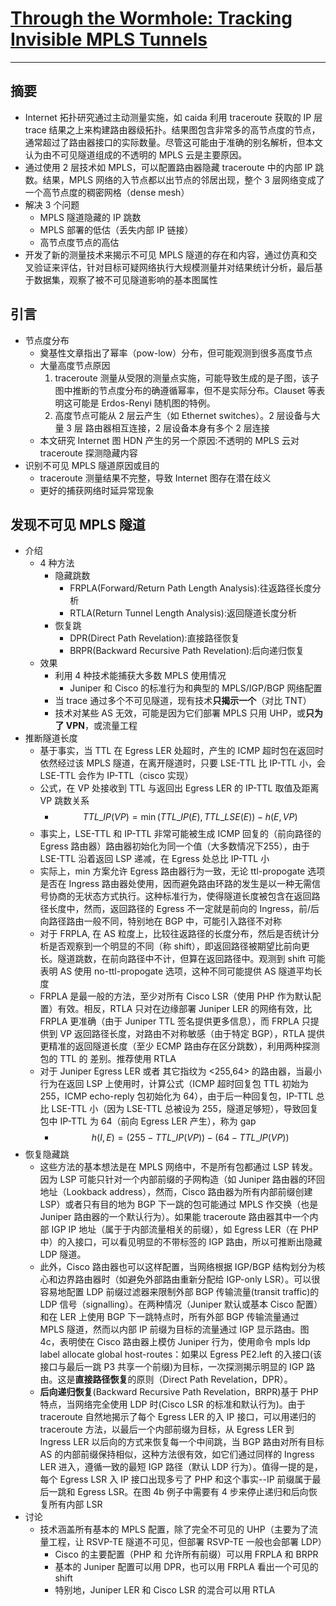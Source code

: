 # [Through the Wormhole: Tracking Invisible MPLS Tunnels](https://orbi.ulg.ac.be/bitstream/2268/214681/1/paper.pdf)
------

## 摘要
- Internet 拓扑研究通过主动测量实施，如 caida 利用 traceroute 获取的 IP 层 trace 结果之上来构建路由器级拓扑。结果图包含非常多的高节点度的节点，通常超过了路由器接口的实际数量。尽管这可能由于准确的别名解析，但本文认为由不可见隧道组成的不透明的 MPLS 云是主要原因。
- 通过使用 2 层技术如 MPLS，可以配置路由器隐藏 traceroute 中的内部 IP 跳数。结果，MPLS 网络的入节点都以出节点的邻居出现，整个 3 层网络变成了一个高节点度的稠密网格（dense mesh）
- 解决 3 个问题
	- MPLS 隧道隐藏的 IP 跳数
	- MPLS 部署的低估（丢失内部 IP 链接）
	- 高节点度节点的高估
- 开发了新的测量技术来揭示不可见 MPLS 隧道的存在和内容，通过仿真和交叉验证来评估，针对目标可疑网络执行大规模测量并对结果统计分析，最后基于数据集，观察了被不可见隧道影响的基本图属性 

## 引言
- 节点度分布
	- 奠基性文章指出了幂率（pow-low）分布，但可能观测到很多高度节点
	- 大量高度节点原因
		1. traceroute 测量从受限的测量点实施，可能导致生成的是子图，该子图中推断的节点度分布的确遵循幂率，但不是实际分布。Clauset 等表明这可能是 Erdos-Renyi 随机图的特例。
		2. 高度节点可能从 2 层云产生（如 Ethernet switches）。2 层设备与大量 3 层 路由器相互连接，2 层设备本身有多个 2 层连接
	- 本文研究 Internet 图 HDN 产生的另一个原因:不透明的 MPLS 云对 traceroute 探测隐藏内容
- 识别不可见 MPLS 隧道原因或目的
	- traceroute 测量结果不完整，导致 Internet 图存在潜在歧义
	- 更好的捕获网络时延异常现象

## 发现不可见 MPLS 隧道
- 介绍
	- 4 种方法
		- 隐藏跳数
			- FRPLA(Forward/Return Path Length Analysis):往返路径长度分析
			- RTLA(Return Tunnel Length Analysis):返回隧道长度分析
		- 恢复跳
			- DPR(Direct Path Revelation):直接路径恢复
			- BRPR(Backward Recursive Path Revelation):后向递归恢复
	- 效果
		- 利用 4 种技术能捕获大多数 MPLS 使用情况
			- Juniper 和 Cisco 的标准行为和典型的 MPLS/IGP/BGP 网络配置
		- 当 trace 通过多个不可见隧道，现有技术**只揭示一个**（对比 TNT）
		- 技术对某些 AS 无效，可能是因为它们部署 MPLS 只用 UHP，或**只为了 VPN**，或流量工程 
- 推断隧道长度
	- 基于事实，当 TTL 在 Egress LER 处超时，产生的 ICMP 超时包在返回时依然经过该 MPLS 隧道，在离开隧道时，只要 LSE-TTL 比 IP-TTL 小，会 LSE-TTL 会作为 IP-TTL（cisco 实现）
	- 公式，在 VP 处接收到 TTL 与返回出 Egress LER 的 IP-TTL 取值及距离 VP 跳数关系 
		- $$TTL\_{IP}(VP)=\min(TTL\_{IP}(E),TTL\_{LSE}(E))-h(E,VP)$$ 
  	- 事实上，LSE-TTL 和 IP-TTL 非常可能被生成 ICMP 回复的（前向路径的 Egress 路由器）路由器初始化为同一个值（大多数情况下255），由于 LSE-TTL 沿着返回 LSP 递减，在 Egress 处总比 IP-TTL 小
  	- 实际上，min 方案允许 Egress 路由器行为一致，无论 ttl-propogate 选项是否在 Ingress 路由器处使用，因而避免路由环路的发生是以一种无需信号协商的无状态方式执行。这种标准行为，使得隧道长度被包含在返回路径长度中，然而，返回路径的 Egress 不一定就是前向的 Ingress，前/后向路径路由一般不同，特别地在 BGP 中，可能引入路径不对称
  	- 对于 FRPLA, 在 AS 粒度上，比较往返路径的长度分布，然后是否统计分析是否观察到一个明显的不同（称 shift），即返回路径被期望比前向更长。隧道跳数，在前向路径中不计，但算在返回路径中。观测到 shift 可能表明 AS 使用 no-ttl-propogate 选项，这种不同可能提供 AS 隧道平均长度
  	- FRPLA 是最一般的方法，至少对所有 Cisco LSR（使用 PHP 作为默认配置）有效。相反，RTLA 只对在边缘部署 Juniper LER 的网络有效，比 FRPLA 更准确（由于 Juniper TTL 签名提供更多信息），而 FRPLA 只提供到 VP 返回路径长度，对路由不对称敏感（由于特定 BGP），RTLA 提供更精准的返回隧道长度（至少 ECMP 路由存在区分跳数），利用两种探测包的 TTL 的 差别。推荐使用 RTLA
  	- 对于 Juniper Egress LER 或者 其它指纹为 <255,64> 的路由器，当最小行为在返回 LSP 上使用时，计算公式（ICMP 超时回复包 TTL 初始为 255，ICMP echo-reply 包初始化为 64），由于后一种回复包，IP-TTL 总比 LSE-TTL 小（因为 LSE-TTL 总被设为 255，隧道足够短），导致回复包中 IP-TTL 为 64（前向 Egress LER 产生），称为 gap
  		-  $$h(I,E)=(255-TTL\_{IP}(VP))-(64-TTL\_{IP}(VP))$$
-  恢复隐藏跳
	- 这些方法的基本想法是在 MPLS 网络中，不是所有包都通过 LSP 转发。因为 LSP 可能只针对一个内部前缀的子网构造（如 Juniper 路由器的环回地址（Lookback address），然而，Cisco 路由器为所有内部前缀创建 LSP）或者只有目的地为 BGP 下一跳的包可能通过 MPLS 作交换（也是 Juniper 路由器的一个默认行为）。如果能 traceroute 路由器其中一个内部 IGP IP 地址（属于于内部流量相关的前缀），如 Egress LER（在 PHP 中）的入接口，可以看见明显的不带标签的 IGP 路由，所以可推断出隐藏 LDP 隧道。
	- 此外，Cisco 路由器也可以这样配置，当网络根据 IGP/BGP 结构划分为核心和边界路由器时（如避免外部路由重新分配给 IGP-only LSR）。可以很容易地配置 LDP 前缀过滤器来限制外部 BGP 传输流量(transit traffic)的 LDP 信号（signalling）。在两种情况（Juniper 默认或基本 Cisco 配置）和在 LER 上使用 BGP 下一跳特点时，所有外部 BGP 传输流量通过 MPLS 隧道，然而以内部 IP 前缀为目标的流量通过 IGP 显示路由。图4c，表明使在 Cisco 路由器上模仿 Juniper 行为，使用命令 mpls ldp label allocate global host-routes：如果以 Egress PE2.left 的入接口(该接口与最后一跳 P3 共享一个前缀)为目标，一次探测揭示明显的 IGP 路由。这是**直接路径恢复**的原则（Direct Path Revelation，DPR）。
	- **后向递归恢复**(Backward Recursive Path Revelation，BRPR)基于 PHP 特点，当网络完全使用 LDP 时(Cisco LSR 的标准和默认行为)。由于 traceroute 自然地揭示了每个 Egress LER 的入 IP 接口，可以用递归的 traceroute 方法，以最后一个内部前缀为目标，从 Egress LER 到 Ingress LER 以后向的方式来恢复每一个中间跳，当 BGP 路由对所有目标 AS 的内部前缀保持相似，这种方法很有效，如它们通过同样的 Ingress LER 进入，遵循一致的最短 IGP 路径（默认 LDP 行为）。值得一提的是，每个 Egress LSR 入 IP 接口出现多亏了 PHP 和这个事实--IP 前缀属于最后一跳和 Egress LSR。在图 4b 例子中需要有 4 步来停止递归和后向恢复所有内部 LSR
- 讨论
	- 技术涵盖所有基本的 MPLS 配置，除了完全不可见的 UHP（主要为了流量工程，让 RSVP-TE 隧道不可见，但部署 RSVP-TE 一般也会部署 LDP）
		- Cisco 的主要配置（PHP 和 允许所有前缀）可以用 FRPLA 和 BRPR
		- 基本的 Juniper 配置可以用 DPR，也可以用 FRPLA 看出一个可见的 shift
		- 特别地，Juniper LER 和 Cisco LSR 的混合可以用 RTLA 

	
